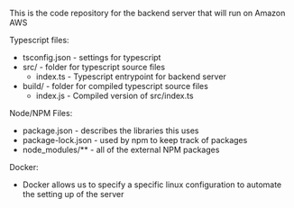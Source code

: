 This is the code repository for the backend server that will run on Amazon AWS

Typescript files:
* tsconfig.json - settings for typescript
* src/ - folder for typescript source files
    * index.ts - Typescript entrypoint for backend server
* build/ - folder for compiled typescript source files
    * index.js - Compiled version of src/index.ts


Node/NPM Files:
* package.json - describes the libraries this uses
* package-lock.json - used by npm to keep track of packages
* node_modules/** - all of the external NPM packages

Docker:
* Docker allows us to specify a specific linux configuration to automate the setting up of the server

    